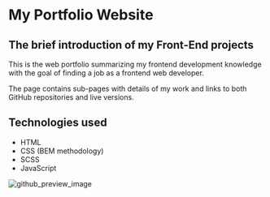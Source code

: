 # My Portfolio Website

## The brief introduction of my Front-End projects

This is the web portfolio summarizing my frontend development knowledge
with the goal of finding a job as a frontend web developer.

The page contains sub-pages with details of my work and links to both
GitHub repositories and live versions.

## Technologies used
-   HTML
-   CSS (BEM methodology)
-   SCSS
-   JavaScript

![github_preview_image](https://github.com/kodosa7/new-portfolio/assets/57393100/14cc71f7-fbb0-40aa-9525-a32908d8105c)
